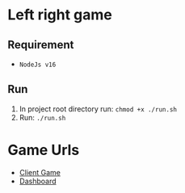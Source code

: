 
# Left right game
## Requirement
- `NodeJs v16`
## Run
1. In project root directory run: `chmod +x ./run.sh`
2. Run: `./run.sh` 


# Game Urls
- <a href="http://localhost:3000" target="_blank">Client Game</a>
- [Dashboard](http://localhost:4000/dashboard)
